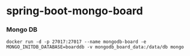 # spring-boot-mongo-board

### Mongo DB
```shell
docker run -d -p 27017:27017 --name mongodb-board -e MONGO_INITDB_DATABASE=boarddb -v mongodb_board_data:/data/db mongo
```
